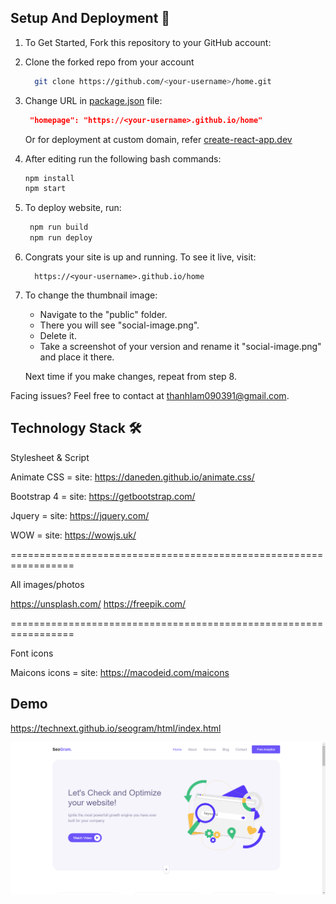 ## Setup And Deployment 🔧

1. To Get Started, Fork this repository to your GitHub account:
2. Clone the forked repo from your account

   ```bash
     git clone https://github.com/<your-username>/home.git
   ```

3. Change URL in [package.json](./package.json) file:

   ```json
    "homepage": "https://<your-username>.github.io/home"
   ```

   Or for deployment at custom domain, refer [create-react-app.dev](https://create-react-app.dev/docs/deployment/#step-1-add-homepage-to-packagejson)

4. After editing run the following bash commands:

   ```bash
   npm install
   npm start
   ```

5. To deploy website, run:

   ```bash
    npm run build
    npm run deploy
   ```

6. Congrats your site is up and running. To see it live, visit:

   ```https
     https://<your-username>.github.io/home
   ```

7. To change the thumbnail image:

    - Navigate to the "public" folder.  
    - There you will see "social-image.png".  
    - Delete it.   
    - Take a screenshot of your version and rename it "social-image.png" and place it there.  
    
   Next time if you make changes, repeat from step 8.

Facing issues? Feel free to contact at thanhlam090391@gmail.com.

## Technology Stack 🛠️
Stylesheet & Script

Animate CSS =
site: https://daneden.github.io/animate.css/

Bootstrap 4 =
site: https://getbootstrap.com/

Jquery =
site: https://jquery.com/

WOW =
site: https://wowjs.uk/

=================================================================

All images/photos

https://unsplash.com/
https://freepik.com/

=================================================================

Font icons

Maicons icons =
site: https://macodeid.com/maicons

## Demo
https://technext.github.io/seogram/html/index.html

![Site preview](/public/SeoGram_SEO_Agency_Template.png)